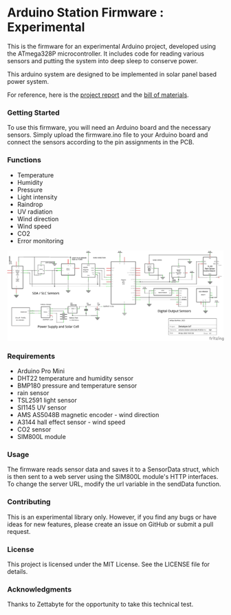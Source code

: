 

# Arduino Station Firmware : Experimental #

This is the firmware for an experimental Arduino project, developed using the ATmega328P microcontroller. It includes code for reading various sensors and putting the system into deep sleep to conserve power.

This arduino system are designed to be implemented in solar panel based power system. 

For reference, here is the [project report](https://docs.google.com/document/d/11zYSdMaM7gJ9rtgTeNqNHVAx77eldqqeS4g4kZ2feqw/edit?usp=sharing)  and the [bill of materials](https://docs.google.com/spreadsheets/d/1Wg0oTnzC-42zgrJtUEOQMCml9h45T37ViTcRstmF_0g/edit?usp=sharing).

### Getting Started
To use this firmware, you will need an Arduino board and the necessary sensors. Simply upload the firmware.ino file to your Arduino board and connect the sensors according to the pin assignments in the PCB.

### Functions
-   Temperature
-   Humidity
-   Pressure 
-   Light intensity 
-   Raindrop
-   UV radiation 
-   Wind direction 
-   Wind speed 
-   CO2 
-   Error monitoring

![Arduino and sensors schematic](https://github.com/cloned-doy/arduino-station/blob/master/pictures/schematic.png)

### Requirements
- Arduino Pro Mini
- DHT22 temperature and humidity sensor
- BMP180 pressure and temperature sensor
- rain sensor
- TSL2591 light sensor
- SI1145 UV sensor
- AMS AS5048B magnetic encoder - wind direction
- A3144 hall effect sensor - wind speed
- CO2 sensor
- SIM800L module

### Usage
The firmware reads sensor data and saves it to a SensorData struct, which is then sent to a web server using the SIM800L module's HTTP interfaces. To change the server URL, modify the url variable in the sendData function.

### Contributing
This is an experimental library only. However, if you find any bugs or have ideas for new features, please create an issue on GitHub or submit a pull request.

### License
This project is licensed under the MIT License. See the LICENSE file for details.

### Acknowledgments
Thanks to Zettabyte for the opportunity to take this technical test.